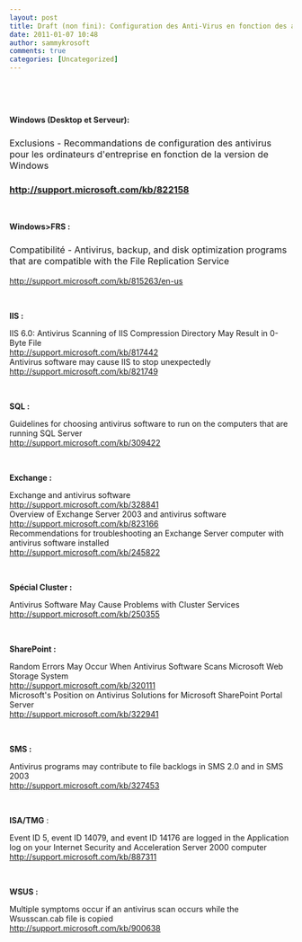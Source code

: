 ```yaml
---
layout: post
title: Draft (non fini): Configuration des Anti-Virus en fonction des applications–Exclusions, recommandations
date: 2011-01-07 10:48
author: sammykrosoft
comments: true
categories: [Uncategorized]
---
```

<p>&nbsp;<p>&nbsp;</p><p><strong>Windows (Desktop et Serveur):</strong></p><h3><font size="3"><font style="font-weight: normal">Exclusions - Recommandations de configuration des antivirus pour les ordinateurs d'entreprise en fonction de la version de Windows </font></font></h3><h3><a href="http://support.microsoft.com/kb/822158"><font size="3">http://support.microsoft.com/kb/822158</font></a></h3><p>&nbsp;</p><p><strong>Windows&gt;FRS :</strong></p><h3><font size="3"><font style="font-weight: normal">Compatibilit&eacute; - Antivirus, backup, and disk optimization programs that are compatible with the File Replication Service</font></font></h3><p><a title="http://support.microsoft.com/kb/815263/en-us" href="http://support.microsoft.com/kb/815263/en-us">http://support.microsoft.com/kb/815263/en-us</a></p><p>&nbsp;</p><p><strong>IIS :</strong></p><p>IIS 6.0: Antivirus Scanning of IIS Compression Directory May Result in 0-Byte <a name="#h7"></a>File     <br><a href="http://support.microsoft.com/kb/817442">http://support.microsoft.com/kb/817442</a>    <br>Antivirus software may cause IIS to stop unexpectedly     <br><a href="http://support.microsoft.com/kb/821749">http://support.microsoft.com/kb/821749</a></p><p>&nbsp;</p><p><strong>SQL :</strong></p><p>Guidelines for choosing antivirus software to run on the computers that are running SQL Server    <br><a href="http://support.microsoft.com/kb/309422">http://support.microsoft.com/kb/309422</a></p><p>&nbsp;</p><p><strong>Exchange :</strong></p><p>Exchange and antivirus software    <br><a href="http://support.microsoft.com/kb/328841">http://support.microsoft.com/kb/328841</a>    <br>Overview of Exchange Server 2003 and antivirus software     <br><a href="http://support.microsoft.com/kb/823166">http://support.microsoft.com/kb/823166</a>    <br>Recommendations for troubleshooting an Exchange Server computer with antivirus software installed     <br><a href="http://support.microsoft.com/kb/245822">http://support.microsoft.com/kb/245822</a></p><p>&nbsp;</p><p><strong>Sp&eacute;cial Cluster : </strong></p><p>Antivirus Software May Cause Problems with Cluster Services    <br><a href="http://support.microsoft.com/kb/250355">http://support.microsoft.com/kb/250355</a></p><p>&nbsp;</p><p><strong>SharePoint :</strong></p><p>Random Errors May Occur When Antivirus Software Scans Microsoft Web Storage System    <br><a href="http://support.microsoft.com/kb/320111">http://support.microsoft.com/kb/320111</a>    <br>Microsoft's Position on Antivirus Solutions for Microsoft SharePoint Portal Server     <br><a href="http://support.microsoft.com/kb/322941">http://support.microsoft.com/kb/322941</a></p><p>&nbsp;</p><p><strong>SMS :</strong></p><p>Antivirus programs may contribute to <a name="#h16"></a>file backlogs in <a name="#h17"></a>SMS 2.0 and in <a name="#h18"></a>SMS 2003     <br><a href="http://support.microsoft.com/kb/327453">http://support.microsoft.com/kb/327453</a></p><p>&nbsp;</p><p><strong>ISA/TMG</strong> :</p><p>Event ID 5, event ID 14079, and event ID 14176 are logged in the Application log on your Internet Security and Acceleration Server 2000 computer    <br><a href="http://support.microsoft.com/kb/887311">http://support.microsoft.com/kb/887311</a></p><p>&nbsp;</p><p><strong>WSUS :</strong></p><p>Multiple symptoms occur if an antivirus <a name="#h23"></a>scan occurs while the Wsusscan.cab <a name="#h24"></a>file is copied     <br><a href="http://support.microsoft.com/kb/900638">http://support.microsoft.com/kb/900638</a></p></p>

